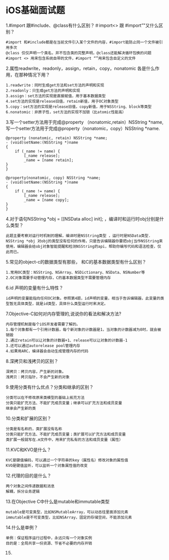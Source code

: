 # iOS基础面试题

1.#import 跟#include、@class有什么区别？＃import<> 跟 #import”"又什么区别？ 
```
#import 和#include都是在当前文件引入某个文件的内容，#import能防止同一个文件被引用多次
@class 仅仅声明一个类名，并不包含类的完整声明，@class还能解决循环包换的问题
#import <> 用来包含系统自带的文件，#import “”用来包含自定义的文件
```
2.属性readwrite，readonly，assign，retain，copy，nonatomic 各是什么作用，在那种情况下用？

```
1.readwrite：同时生成get方法和set方法的声明和实现  
2.readonly：只生成get方法的声明和实现
3.assign：set方法的实现是直接赋值，用于基本数据类型
4.set方法的实现是release旧值，retain新值，用于OC对象类型
5.copy：set方法的实现是release旧值，copy新值，用于NSString、block等类型
6.nonatomic：非原子性，set方法的实现不加锁（比atomic性能高）
```
3.写一个setter方法用于完成@property （nonatomic,retain）NSString *name,写一个setter方法用于完成@property（nonatomic，copy）NSString *name.

```
@property (nonatomic, retain) NSString *name;
- (void)setName:(NSString *)name
{
	if (_name != name) {
		[_name release];
		_name = [name retain];
}
}

@property(nonatomic, copy) NSString *name;
- (void)setName:(NSString *)name
{
	if (_name != name) {
		[_name release];
		_name = [name copy];
}
}
```

4.对于语句NSString *obj = [[NSData alloc] init]; ，编译时和运行时obj分别是什么类型？

```
此题主要考察对运行时机制的理解，编译时是NSString类型 ，运行时是NSData类型.
NSString *obj 对obj的类型没有任何的作用，只是告诉编辑器你要把obj当作NSString来使用，编辑器会给obj对象智能提醒和检测NSString的api，帮助你编写代码和语法检查，仅此而已。
```
5.常见的object-c的数据类型有那些， 和C的基本数据类型有什么区别？

```
1.常用OC类型：NSString、NSArray、NSDictionary、NSData、NSNumber等
2.OC对象需要手动管理内存，C的基本数据类型不需要管理内存
```
6.id 声明的变量有什么特性？

```
id声明的变量能指向任何OC对象。参照第4题，id声明的变量，相当于告诉编辑器，此变量的类型暂无具体类型，就是id类型，具体什么类型运行时来决定。
```
7.Objective-C如何对内存管理的,说说你的看法和解决方法?

```
内存管理机制是每个iOS开发者需要了解的。
1.每个对象都有一个引用计数器，每个新对象的计数器是1，当对象的计数器减为0时，就会被销毁
2.通过retain可以让对象的计数器+1、release可以让对象的计数器-1
3.还可以通过autorelease pool管理内存
4.如果用ARC，编译器会自动生成管理内存的代码
```
8.深拷贝和浅拷贝的区别？

```
深拷贝：拷贝内容，产生新的对象。
浅拷贝：拷贝指针，不会产生新的对象
```
9.使用分类有什么优点？分类和继承的区别？

```
分类可以在不修改原来类模型的基础上拓充方法
分类只能扩充方法、不能扩充成员变量；继承可以扩充方法和成员变量
继承会产生新的类
```
10.分类和扩展的区别？

```
分类是有名称的，类扩展没有名称
分类只能扩充方法、不能扩充成员变量；类扩展可以扩充方法和成员变量
类扩展一般就写在.m文件中，用来扩充私有的方法和成员变量（属性）
```
11.KVC和KVO是什么？

```
KVC是键值编码，可以通过一个字符串的key（属性名）修改对象的属性值
KVO是键值监听，可以监听一个对象属性值的改变
```
12.代理的目的是什么？

```
两个对象之间传递数据和消息
解耦，拆分业务逻辑
```
13.在Objective C中什么是mutable和immutable类型

```
mutable是可变类型，比如NSMutableArray，可以动态往里面添加元素
immutable是不可变类型，比如NSArray，固定的存储空间，不能添加元素
```
14.什么是单例？

```
单例：保证程序运行过程中，永远只有一个对象实例
目的是：全局共享一份资源、节省不必要的内存开销
```
15.
